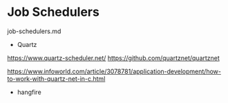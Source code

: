 # Job Schedulers

job-schedulers.md

*   Quartz

https://www.quartz-scheduler.net/
https://github.com/quartznet/quartznet


https://www.infoworld.com/article/3078781/application-development/how-to-work-with-quartz-net-in-c.html
*   hangfire

